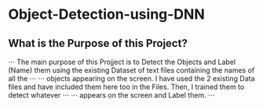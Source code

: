 # Object-Detection-using-DNN

## What is the Purpose of this Project?
⋅⋅⋅ The main purpose of this Projject is to Detect the Objects and Label (Name) them using the existing Dataset of text files containing the names of all the ⋅⋅⋅
⋅⋅⋅ objects appearing on the screen. I have used the 2 existing Data files and have included them here too in the Files. Then, I trained them to detect whatever ⋅⋅⋅
⋅⋅⋅ appears on the screen and Label them. ⋅⋅⋅
